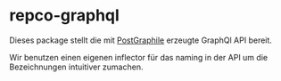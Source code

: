 # repco-graphql
Dieses package stellt die mit [PostGraphile](https://www.graphile.org/postgraphile/) erzeugte GraphQl API bereit.

Wir benutzen einen eigenen inflector für das naming in der API um die Bezeichnungen intuitiver zumachen.
